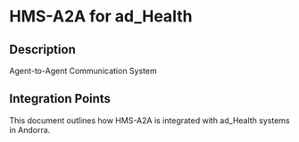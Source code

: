 # HMS-A2A for ad_Health

## Description

Agent-to-Agent Communication System

## Integration Points

This document outlines how HMS-A2A is integrated with ad_Health systems in Andorra.
